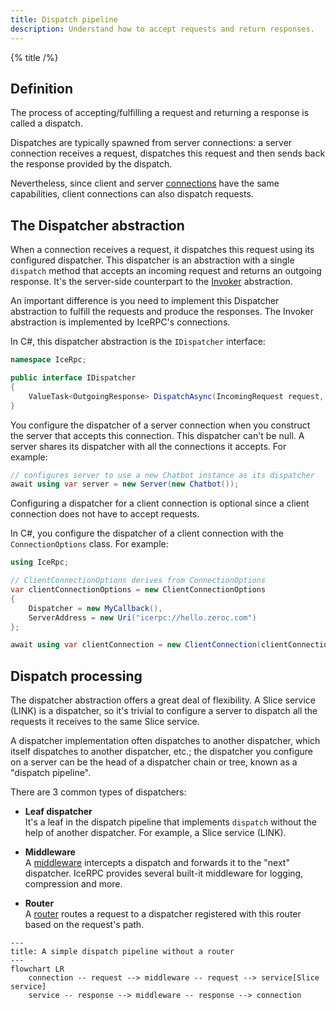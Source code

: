 ```yaml
---
title: Dispatch pipeline
description: Understand how to accept requests and return responses.
---
```


{% title /%}

## Definition

The process of accepting/fulfilling a request and returning a response is called a dispatch.

Dispatches are typically spawned from server connections: a server connection receives a request, dispatches this
request and then sends back the response provided by the dispatch.

Nevertheless, since client and server [connections](../connection/client-vs-server-connections) have the same
capabilities, client connections can also dispatch requests.

## The Dispatcher abstraction

When a connection receives a request, it dispatches this request using its configured dispatcher. This dispatcher is an
abstraction with a single `dispatch` method that accepts an incoming request and returns an outgoing response. It's the
server-side counterpart to the [Invoker](../invocation/invocation-pipeline#the-invoker-abstraction) abstraction.

An important difference is you need to implement this Dispatcher abstraction to fulfill the requests and produce the
responses. The Invoker abstraction is implemented by IceRPC's connections.

In C#, this dispatcher abstraction is the `IDispatcher` interface:

```csharp
namespace IceRpc;

public interface IDispatcher
{
    ValueTask<OutgoingResponse> DispatchAsync(IncomingRequest request, CancellationToken cancellationToken = default);
}
```

You configure the dispatcher of a server connection when you construct the server that accepts this connection. This
dispatcher can't be null. A server shares its dispatcher with all the connections it accepts. For example:

```csharp
// configures server to use a new Chatbot instance as its dispatcher
await using var server = new Server(new Chatbot());
```

Configuring a dispatcher for a client connection is optional since a client connection does not have to accept requests.

In C#, you configure the dispatcher of a client connection with the `ConnectionOptions` class. For example:

```csharp
using IceRpc;

// ClientConnectionOptions derives from ConnectionOptions
var clientConnectionOptions = new ClientConnectionOptions
{
    Dispatcher = new MyCallback(),
    ServerAddress = new Uri("icerpc://hello.zeroc.com")
};

await using var clientConnection = new ClientConnection(clientConnectionOptions);
```

## Dispatch processing

The dispatcher abstraction offers a great deal of flexibility. A Slice service (LINK) is a dispatcher, so it's trivial
to configure a server to dispatch all the requests it receives to the same Slice service.

A dispatcher implementation often dispatches to another dispatcher, which itself dispatches to another dispatcher, etc.;
the dispatcher you configure on a server can be the head of a dispatcher chain or tree, known as a
"dispatch pipeline".

There are 3 common types of dispatchers:

- **Leaf dispatcher**\
  It's a leaf in the dispatch pipeline that implements `dispatch` without the help of another dispatcher. For example,
  a Slice service (LINK).

- **Middleware**\
   A [middleware](middleware) intercepts a dispatch and forwards it to the "next" dispatcher. IceRPC provides several
   built-it middleware for logging, compression and more.

- **Router**\
   A [router](router) routes a request to a dispatcher registered with this router based on the request's path.

```mermaid
---
title: A simple dispatch pipeline without a router
---
flowchart LR
    connection -- request --> middleware -- request --> service[Slice service]
    service -- response --> middleware -- response --> connection
```
